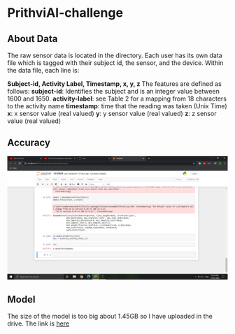 # PrithviAI-challenge

## About Data
The raw sensor data is located in the directory. Each user has its own data file which is tagged with their
subject id, the sensor, and the device. Within the data file, each line is:

**Subject-id, Activity Label, Timestamp, x, y, z**
The features are defined as follows:
**subject-id**: Identifies the subject and is an integer value between 1600 and 1650.
**activity-label**: see Table 2 for a mapping from 18 characters to the activity name
**timestamp**: time that the reading was taken (Unix Time)
**x**: x sensor value (real valued)
**y**: y sensor value (real valued)
**z**: z sensor value (real valued)

## Accuracy
![ACCURACY](accuracy.png)

## Model

The size of the model is too big about 1.45GB so I have uploaded in the drive. The link is [here](https://drive.google.com/open?id=1CbySoIAL07YQOg9xcdFoLYM-a3IT4fjz)
